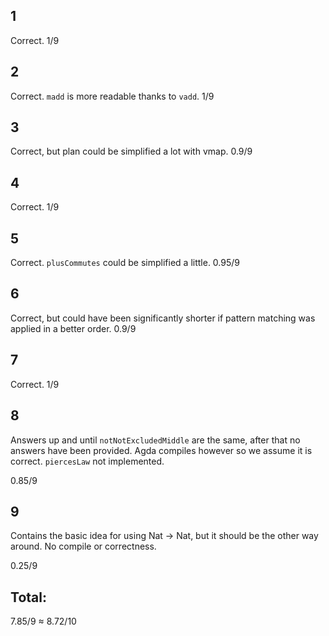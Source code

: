 ## 1
Correct.
1/9

## 2
Correct. `madd` is more readable thanks to `vadd`.
1/9

## 3
Correct, but plan could be simplified a lot with vmap.
0.9/9

## 4
Correct.
1/9

## 5
Correct. `plusCommutes` could be simplified a little.
0.95/9

## 6
Correct, but could have been significantly shorter if pattern matching was applied in a better order.
0.9/9

## 7
Correct.
1/9

## 8
Answers up and until `notNotExcludedMiddle` are the same, after that no answers have been provided. Agda compiles however so we assume it is correct. `piercesLaw` not implemented.

0.85/9

## 9
Contains the basic idea for using Nat -> Nat, but it should be the other way around. No compile or correctness.

0.25/9

## Total:
7.85/9 ≈ 8.72/10
